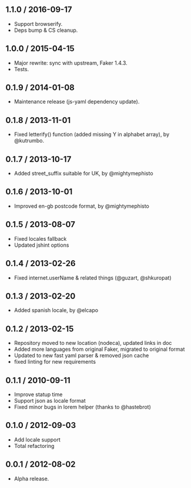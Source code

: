 1.1.0 / 2016-09-17
------------------

- Support browserify.
- Deps bump & CS cleanup.


1.0.0 / 2015-04-15
------------------

- Major rewrite: sync with upstream, Faker 1.4.3.
- Tests.


0.1.9 / 2014-01-08
------------------

- Maintenance release (js-yaml dependency update).


0.1.8 / 2013-11-01
------------------

- Fixed letterify() function (added missing Y in alphabet array), by @kutrumbo.


0.1.7 / 2013-10-17
------------------

- Added street_suffix suitable for UK, by @mightymephisto


0.1.6 / 2013-10-01
------------------

- Improved en-gb postcode format, by @mightymephisto


0.1.5 / 2013-08-07
------------------

- Fixed locales fallback
- Updated jshint options


0.1.4 / 2013-02-26
------------------

- Fixed internet.userName & related things (@guzart, @shkuropat)


0.1.3 / 2013-02-20
------------------

- Added spanish locale, by @elcapo


0.1.2 / 2013-02-15
------------------

- Repository moved to new location (nodeca), updated links in doc
- Added more languages from original Faker, migrated to original format
- Updated to new fast yaml parser & removed json cache
- fixed linting for new requirements


0.1.1 / 2010-09-11
------------------

- Improve statup time
- Support json as locale format
- Fixed minor bugs in lorem helper (thanks to @hastebrot)


0.1.0 / 2012-09-03
------------------

- Add locale support
- Total refactoring


0.0.1 / 2012-08-02
------------------

- Alpha release.
